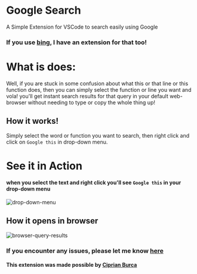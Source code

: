 # Google Search
A Simple Extension for VSCode to search easily using Google

### If you use [bing](https://marketplace.visualstudio.com/items?itemName=kameshkotwani.bing-search), I have an extension for that too!
# What is does:
Well, if you are stuck in some confusion about what this or that line or this function does, then you can simply select the function or line you want and vola! you'll get instant search results for that query in your default web-browser without needing to type or copy the whole thing up!

## How it works!
Simply select the word or function you want to search, then right click and click on `Google this` in drop-down menu.

# See it in Action
#### when you select the text and right click you'll see `Google this` in your drop-down menu

![drop-down-menu](https://github.com/kameshkotwani/google-search/blob/master/resources/drop-down-menu.png?raw=true)

## How it opens in browser

![browser-query-results](https://github.com/kameshkotwani/google-search/blob/master/resources/search-results.png?raw=true)


### If you encounter any issues, please let me know [here](https://github.com/kameshkotwani/google-search/issues)

#### This extension was made possible by [Ciprian Burca](https://github.com/burcadoruciprian)
